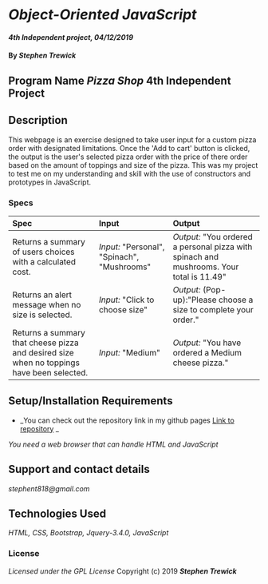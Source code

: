# _Object-Oriented JavaScript_

#### _4th Independent project, 04/12/2019_

#### By _**Stephen Trewick**_

## Program Name _Pizza Shop_ 4th Independent Project

## Description

This webpage is an exercise designed to take user input for a custom pizza order with designated limitations. Once the 'Add to cart' button is clicked, the output is the user's selected pizza order with the price of there order based on the amount of toppings and size of the pizza. This was my project to test me on my understanding and skill with the use of constructors and prototypes in JavaScript.

### Specs

| Spec | Input | Output |
| :-----------------    | :------------------ | :-------------- |
| Returns a summary of users choices with a calculated cost. | _Input:_ "Personal", "Spinach", "Mushrooms" | _Output:_ "You ordered a personal pizza with spinach and mushrooms. Your total is 11.49" |
| Returns an alert message when no size is selected. | _Input:_ "Click to choose size" | _Output:_ (Pop-up):"Please choose a size to complete your order." |
|Returns a summary that cheese pizza and desired size when no toppings have been selected. | _Input:_ "Medium" | _Output:_ "You have ordered a Medium cheese pizza." |

## Setup/Installation Requirements

* _You can check out the repository link in my github pages [Link to repository](https://github.com/step818/pizza-shop) _

_You need a web browser that can handle HTML and JavaScript_


## Support and contact details

_stephent818@gmail.com_

## Technologies Used

_HTML, CSS, Bootstrap, Jquery-3.4.0, JavaScript_

### License
*Licensed under the GPL License*
Copyright (c) 2019 **_Stephen Trewick_**
